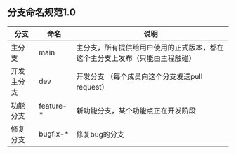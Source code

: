 ## 分支命名规范1.0
| 分支 | 命名 | 说明 |
| ------ | ------ | ------ |
| 主分支 | main | 主分支，所有提供给用户使用的正式版本，都在这个主分支上发布（只能由主程触碰） |
| 开发主分支 | dev | 开发分支 （每个成员向这个分支发送pull request）
| 功能分支 | feature-* | 新功能分支，某个功能点正在开发阶段
| 修复分支 | bugfix-* | 修复bug的分支